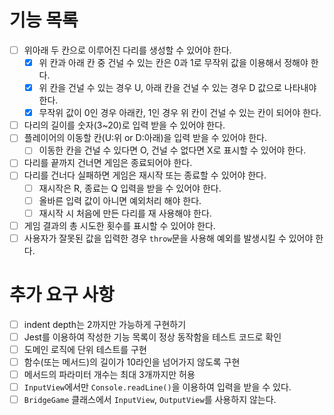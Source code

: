 
# 기능 목록
- [ ] 위아래 두 칸으로 이루어진 다리를 생성할 수 있어야 한다.
	- [x] 위 칸과 아래 칸 중 건널 수 있는 칸은 0과 1로 무작위 값을 이용해서 정해야 한다.
	- [x] 위 칸을 건널 수 있는 경우 U, 아래 칸을 건널 수 있는 경우 D 값으로 나타내야 한다.
	- [x] 무작위 값이 0인 경우 아래칸, 1인 경우 위 칸이 건널 수 있는 칸이 되어야 한다.
- [ ] 다리의 길이를 숫자(3~20)로 입력 받을 수 있어야 한다.
- [ ] 플레이어의 이동할 칸(U:위 or D:아래)을 입력 받을 수 있어야 한다.
	- [ ] 이동한 칸을 건널 수 있다면 O, 건널 수 없다면 X로 표시할 수 있어야 한다.
- [ ] 다리를 끝까지 건너면 게임은 종료되어야 한다.
- [ ] 다리를 건너다 실패하면 게임은 재시작 또는 종료할 수 있어야 한다.
	- [ ] 재시작은 R, 종료는 Q 입력을 받을 수 있어야 한다.
	- [ ] 올바른 입력 값이 아니면 예외처리 해야 한다.
	- [ ] 재시작 시 처음에 만든 다리를 재 사용해야 한다.
- [ ] 게임 결과의 총 시도한 횟수를 표시할 수 있어야 한다.
- [ ] 사용자가 잘못된 값을 입력한 경우 `throw`문을 사용해 예외를 발생시킬 수 있어야 한다.

# 추가 요구 사항
- [ ] indent depth는 2까지만 가능하게 구현하기
- [ ] Jest를 이용하여 작성한 기능 목록이 정상 동작함을 테스트 코드로 확인
- [ ] 도메인 로직에 단위 테스트를 구현
- [ ] 함수(또는 메서드)의 길이가 10라인을 넘어가지 않도록 구현
- [ ] 메서드의 파라미터 개수는 최대 3개까지만 허용
- [ ] `InputView`에서만 `Console.readLine()`을 이용하여 입력을 받을 수 있다.
- [ ] `BridgeGame` 클래스에서 `InputView`, `OutputView`를 사용하지 않는다.
